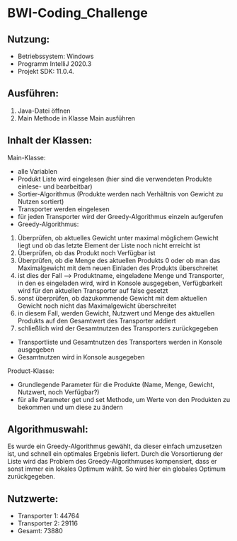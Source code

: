 # BWI-Coding_Challenge
## Nutzung:
- Betriebssystem: Windows
- Programm IntelliJ 2020.3
- Projekt SDK: 11.0.4.

## Ausführen:
1. Java-Datei öffnen
2. Main Methode in Klasse Main ausführen

## Inhalt der Klassen:
Main-Klasse: 
- alle Variablen
- Produkt Liste wird eingelesen (hier sind die verwendeten Produkte einlese- und bearbeitbar)
- Sortier-Algorithmus (Produkte werden nach Verhältnis von Gewicht zu Nutzen sortiert)
- Transporter werden eingelesen
- für jeden Transporter wird der Greedy-Algorithmus einzeln aufgerufen
- Greedy-Algorithmus:
1. Überprüfen, ob aktuelles Gewicht unter maximal möglichem Gewicht liegt und ob das letzte Element der Liste noch nicht erreicht ist 
2. Überprüfen, ob das Produkt noch Verfügbar ist
3. Überprüfen, ob die Menge des aktuellen Produkts 0 oder ob man das Maximalgewicht mit dem neuen Einladen des Produkts überschreitet
4. ist dies der Fall --> Produktname, eingeladene Menge und Transporter, in den es eingeladen wird, wird in Konsole ausgegeben, Verfügbarkeit wird für den aktuellen Transporter auf false gesetzt
5. sonst überprüfen, ob dazukommende Gewicht mit dem aktuellen Gewicht noch nicht das Maximalgewicht überschreitet
6. in diesem Fall, werden Gewicht, Nutzwert und Menge des aktuellen Produkts auf den Gesamtwert des Transporter addiert
7. schließlich wird der Gesamtnutzen des Transporters zurückgegeben
- Transportliste und Gesamtnutzen des Transporters werden in Konsole ausgegeben
- Gesamtnutzen wird in Konsole ausgegeben

Product-Klasse:
- Grundlegende Parameter für die Produkte (Name, Menge, Gewicht, Nutzwert, noch Verfügbar?)
- für alle Parameter get und set Methode, um Werte von den Produkten zu bekommen und um diese zu ändern


## Algorithmuswahl:
Es wurde ein Greedy-Algorithmus gewählt, da dieser einfach umzusetzen ist, und schnell ein optimales Ergebnis liefert. Durch die Vorsortierung der Liste wird das Problem des Greedy-Algorithmuses kompensiert, dass er sonst immer ein lokales Optimum wählt. So wird hier ein globales Optimum zurückgegeben.

## Nutzwerte:
- Transporter 1: 44764
- Transporter 2: 29116
- Gesamt: 73880
